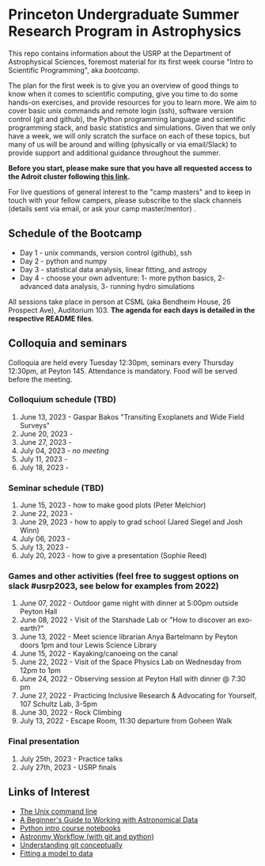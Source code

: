 # Princeton Undergraduate Summer Research Program in Astrophysics

This repo contains information about the USRP at the Department of Astrophysical Sciences, foremost material for its first week course "Intro to Scientific Programming", aka *bootcamp*.

The plan for the first week is to give you an overview of good things to know when it comes to scientific computing, give you time to do some hands-on exercises, and provide resources for you to learn more. We aim to cover basic unix commands and remote login (ssh), software version control (git and github), the Python programming language and scientific programming stack, and basic statistics and simulations. Given that we only have a week, we will only scratch the surface on each of these topics, but many of us will be around and willing (physically or via email/Slack) to provide support and additional guidance throughout the summer.

**Before you start, please make sure that you have all requested access to the Adroit cluster following [this link](https://researchcomputing.princeton.edu/systems/adroit#access).**

For live questions of general interest to the "camp masters" and to keep in touch with your fellow campers, please subscribe to the slack channels (details sent via email, or ask your camp master/mentor) .

## Schedule of the Bootcamp

* Day 1 - unix commands, version control (github), ssh 
* Day 2 - python and numpy
* Day 3 - statistical data analysis, linear fitting, and astropy
* Day 4 - choose your own adventure: 1- more python basics, 2- advanced data analysis, 3- running hydro simulations

All sessions take place in person at CSML (aka Bendheim House, 26 Prospect Ave), Auditorium 103.
**The agenda for each days is detailed in the respective README files**. 

## Colloquia and seminars

Colloquia are held every Tuesday 12:30pm, seminars every Thursday 12:30pm, at Peyton 145. Attendance is mandatory. Food will be served before the meeting.

### Colloquium schedule (TBD)

1. June 13, 2023 - Gaspar Bakos "Transiting Exoplanets and Wide Field Surveys"
2. June 20, 2023 - 
3. June 27, 2023 - 
4. July 04, 2023 - _no meeting_ 
5. July 11, 2023 - 
6. July 18, 2023 - 

### Seminar schedule (TBD)

1. June 15, 2023 - how to make good plots (Peter Melchior)
2. June 22, 2023 - 
3. June 29, 2023 - how to apply to grad school (Jared Siegel and Josh Winn)
4. July 06, 2023 - 
5. July 13, 2023 - 
6. July 20, 2023 - how to give a presentation (Sophie Reed)

### Games and other activities (feel free to suggest options on slack #usrp2023, see below for examples from 2022)

1. June 07, 2022 - Outdoor game night with dinner at 5:00pm outside Peyton Hall
2. June 08, 2022 - Visit of the Starshade Lab or "How to discover an exo-earth?"
3. June 13, 2022 - Meet science librarian Anya Bartelmann by Peyton doors 1pm and tour Lewis Science Library
4. June 15, 2022 - Kayaking/canoeing on the canal
5. June 22, 2022 - Visit of the Space Physics Lab on Wednesday from 12pm to 1pm
6. June 24, 2022 - Observing session at Peyton Hall with dinner @ 7:30 pm
7. June 27, 2022 - Practicing Inclusive Research & Advocating for Yourself, 107 Schultz Lab, 3-5pm
8. June 30, 2022 - Rock Climbing 
9. July 13, 2022 - Escape Room, 11:30 departure from Goheen Walk

### Final presentation

1. July 25th, 2023 - Practice talks
2. July 27th, 2023 - USRP finals

Links of Interest
------------------

* [The Unix command line](http://www.ee.surrey.ac.uk/Teaching/Unix/)
* [A Beginner's Guide to Working with Astronomical Data](https://arxiv.org/abs/1905.13189)
* [Python intro course notebooks](https://github.com/jakevdp/2014_fall_ASTR599/tree/master/notebooks)
* [Astronmy Workflow (with git and python)](https://christinahedges.github.io/astronomy_workflow/)
* [Understanding git conceptually](https://www.sbf5.com/~cduan/technical/git/)
* [Fitting a model to data](http://arxiv.org/abs/1008.4686)
